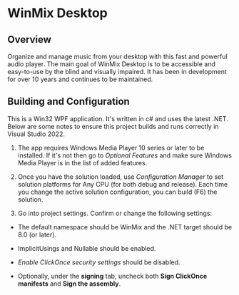 # WinMix Desktop

## Overview

Organize and manage music from your desktop with this fast and powerful audio player. The main goal of WinMix Desktop is to be accessible and easy-to-use by the blind and visually impaired. It has been in development for over 10 years and continues to be maintained.

## Building and Configuration

This is a Win32 WPF  application. It's written in c# and uses the latest .NET. Below are some notes to ensure this project builds and runs correctly in Visual Studio 2022.

1. The app requires Windows Media Player 10 series or later to be installed. If it's not then go to *Optional Features* and make sure Windows Media Player is in the list of added features.

2. Once you have the solution loaded, use *Configuration Manager* to set solution platforms for Any CPU (for both debug and release). Each time you change the active solution configuration, you can build (F6) the solution.

3. Go into project settings. Confirm or change the following settings:

- The default namespace should be  WinMix and the .NET target should be 8.0 (or later).
- ImplicitUsings and Nullable should be enabled.
- *Enable ClickOnce security settings* should be disabled.

- Optionally, under the **signing** tab, uncheck both **Sign ClickOnce manifests** and **Sign the assembly**.
